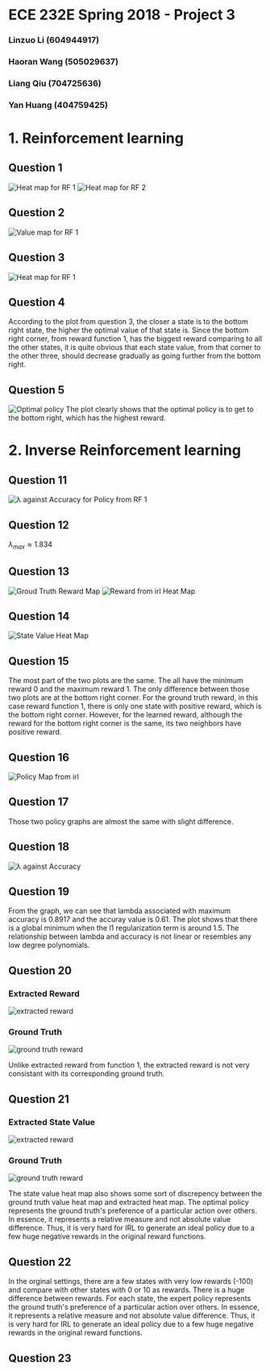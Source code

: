 # ECE 232E Spring 2018 - Project 3

### Linzuo Li (604944917)

### Haoran Wang (505029637)

### Liang Qiu (704725636)

### Yan Huang (404759425)


# 1. Reinforcement learning

## Question 1

![Heat map for RF 1](./plots/Wang/Q1_1.png)
![Heat map for RF 2](./plots/Wang/Q1_2.png)

## Question 2

![Value map for RF 1](./plots/Wang/Q2.png)

## Question 3

![Heat map for RF 1](plots/Wang/Q3.png)

## Question 4
According to the plot from question 3, the closer a state is to the bottom right state, the higher the optimal value of that state is. Since the bottom right corner, from reward function 1, has the biggest reward comparing to all the other states, it is quite obvious that each state value, from that corner to the other three, should decrease gradually as going further from the bottom right.  
## Question 5

![Optimal policy](plots/Wang/Q5.png)
The plot clearly shows that the optimal policy is to get to the bottom right, which has the highest reward. 

[comment]: # (It might not be possible to get the optimal action by only observing the neighbor.)


# 2. Inverse Reinforcement learning

## Question 11

![λ against Accuracy for Policy from RF 1](plots/Wang/Q11.png)

## Question 12

$\lambda_{max} \approx 1.834$

## Question 13

![Groud Truth Reward Map](plots/Wang/Q1_1.png)
![Reward from irl Heat Map](plots/Wang/Q13.png)

## Question 14

![State Value Heat Map](plots/Wang/Q14.png)

## Question 15

The most part of the two plots are the same. The all have the minimum reward 0 and the maximum reward 1. The only difference between those two plots are at the bottom right corner. For the ground truth reward, in this case reward function 1, there is only one state with positive reward, which is the bottom right corner. However, for the learned reward, although the reward for the bottom right corner is the same, its two neighbors have positive reward. 

## Question 16

![Policy Map from irl](plots/Wang/Q16.png)

## Question 17

Those two policy graphs are almost the same with slight difference. 

## Question 18
![λ against Accuracy](./plots/linzuo/Q18_1.png)

## Question 19

From the graph, we can see that lambda associated with maximum accuracy is  0.8917 and the accuray value is 0.61. The plot shows that there is a global minimum when the l1 regularization term is around 1.5. The relationship between lambda and accuracy is not linear or resembles any low degree polynomials.


## Question 20
### Extracted Reward
![extracted reward](./plots/linzuo/Q20_1.png)
### Ground Truth
![ground truth reward](./plots/linzuo/Q20_2.png)

Unlike extracted reward from function 1, the extracted reward is not very consistant with its corresponding ground truth.

## Question 21
### Extracted State Value
![extracted reward](./plots/linzuo/Q21_1.png)
### Ground Truth
![ground truth reward](./plots/linzuo/Q21_2.png)

The state value heat map also shows some sort of discrepency between the ground truth value heat map and extracted heat map. The optimal policy represents the ground truth's preference of a particular action over others. In essence, it represents a relative measure and not absolute value difference. Thus, it is very hard for IRL to generate an ideal policy due to a few huge negative rewards in the original reward functions. 


## Question 22

In the orginal settings, there are a few states with very low rewards (-100) and compare with other states with 0 or 10 as rewards. There is a huge difference between rewards. For each state, the expert policy represents the ground truth's preference of a particular action over others. In essence, it represents a relative measure and not absolute value difference. Thus, it is very hard for IRL to generate an ideal policy due to a few huge negative rewards in the original reward functions. 

## Question 23

